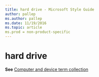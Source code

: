 ```yaml
---
title: hard drive - Microsoft Style Guide
author: pallep
ms.author: pallep
ms.date: 11/19/2016
ms.topic: article
ms.prod = non-product-specific
---
```


# hard drive

**See** [Computer and device term collection](/style-guide/a-z-word-list-term-collections/term-collections/computer-device-terms)
